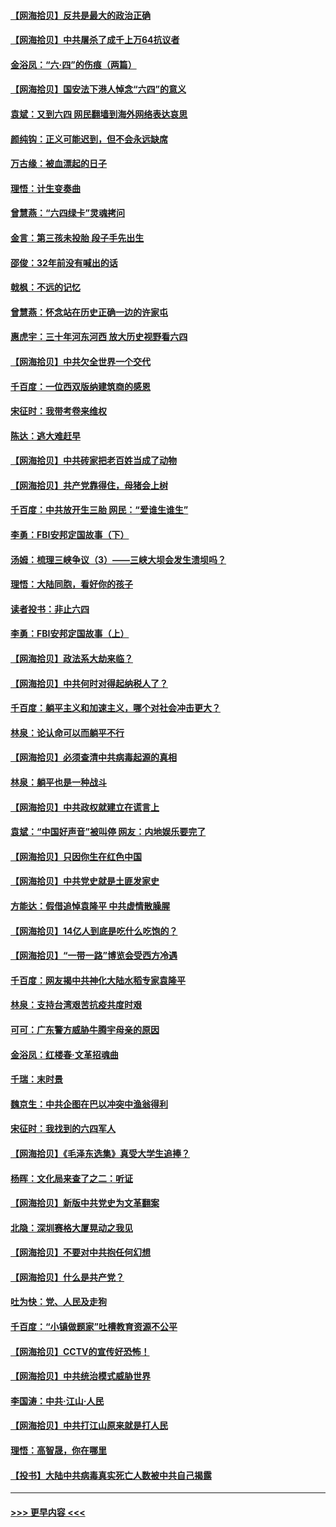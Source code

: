 #### [【网海拾贝】反共是最大的政治正确](../pages/nsc993/n13007051.md?t=06090402) 
#### [【网海拾贝】中共屠杀了成千上万64抗议者](../pages/nsc993/n13002713.md?t=06090402) 
#### [金浴凤：“六·四”的伤痕（两篇）](../pages/nsc993/n13001719.md?t=06090402) 
#### [【网海拾贝】国安法下港人悼念“六四”的意义](../pages/nsc993/n13001039.md?t=06090402) 
#### [袁斌：又到六四 网民翻墙到海外网络表达哀思](../pages/nsc993/n13000995.md?t=06090402) 
#### [颜纯钩：正义可能迟到，但不会永远缺席](../pages/nsc993/n13000920.md?t=06090402) 
#### [万古缘：被血漂起的日子](../pages/nsc993/n13000914.md?t=06090402) 
#### [理悟：计生变奏曲](../pages/nsc993/n13000414.md?t=06090402) 
#### [曾慧燕：“六四绿卡”灵魂拷问](../pages/nsc993/n13000277.md?t=06090402) 
#### [金言：第三孩未投胎 段子手先出生](../pages/nsc993/n13000215.md?t=06090402) 
#### [邵俊：32年前没有喊出的话](../pages/nsc993/n13000181.md?t=06090402) 
#### [戟枫：不远的记忆](../pages/nsc993/n13000121.md?t=06090402) 
#### [曾慧燕：怀念站在历史正确一边的许家屯](../pages/nsc993/n13000073.md?t=06090402) 
#### [惠虎宇：三十年河东河西 放大历史视野看六四](../pages/nsc993/n13000018.md?t=06090402) 
#### [【网海拾贝】中共欠全世界一个交代](../pages/nsc993/n12998706.md?t=06090402) 
#### [千百度：一位西双版纳建筑商的感恩](../pages/nsc993/n12998487.md?t=06090402) 
#### [宋征时：我带考卷来维权](../pages/nsc993/n12994088.md?t=06090402) 
#### [陈达：逃大难赶早](../pages/nsc993/n12993569.md?t=06090402) 
#### [【网海拾贝】中共砖家把老百姓当成了动物](../pages/nsc993/n12993483.md?t=06090402) 
#### [【网海拾贝】共产党靠得住，母猪会上树](../pages/nsc993/n12990730.md?t=06090402) 
#### [千百度：中共放开生三胎 网民：“爱谁生谁生”](../pages/nsc993/n12990644.md?t=06090402) 
#### [李勇：FBI安邦定国故事（下）](../pages/nsc993/n12987854.md?t=06090402) 
#### [汤姆：梳理三峡争议（3）——三峡大坝会发生溃坝吗？](../pages/nsc993/n12989806.md?t=06090402) 
#### [理悟：大陆同胞，看好你的孩子](../pages/nsc993/n12989778.md?t=06090402) 
#### [读者投书：非止六四](../pages/nsc993/n12989673.md?t=06090402) 
#### [李勇：FBI安邦定国故事（上）](../pages/nsc993/n12987749.md?t=06090402) 
#### [【网海拾贝】政法系大劫来临？](../pages/nsc993/n12987596.md?t=06090402) 
#### [【网海拾贝】中共何时对得起纳税人了？](../pages/nsc993/n12985578.md?t=06090402) 
#### [千百度：躺平主义和加速主义，哪个对社会冲击更大？](../pages/nsc993/n12985512.md?t=06090402) 
#### [林泉：论认命可以而躺平不行](../pages/nsc993/n12985505.md?t=06090402) 
#### [【网海拾贝】必须查清中共病毒起源的真相](../pages/nsc993/n12984276.md?t=06090402) 
#### [林泉：躺平也是一种战斗](../pages/nsc993/n12984194.md?t=06090402) 
#### [【网海拾贝】中共政权就建立在谎言上](../pages/nsc993/n12981880.md?t=06090402) 
#### [袁斌：“中国好声音”被叫停 网友：内地娱乐要完了](../pages/nsc993/n12981826.md?t=06090402) 
#### [【网海拾贝】只因你生在红色中国](../pages/nsc993/n12979096.md?t=06090402) 
#### [【网海拾贝】中共党史就是土匪发家史](../pages/nsc993/n12976478.md?t=06090402) 
#### [方能达：假借追悼袁隆平 中共虚情散臊腥](../pages/nsc993/n12976396.md?t=06090402) 
#### [【网海拾贝】14亿人到底是吃什么吃饱的？](../pages/nsc993/n12974125.md?t=06090402) 
#### [【网海拾贝】“一带一路”博览会受西方冷遇](../pages/nsc993/n12971787.md?t=06090402) 
#### [千百度：网友揭中共神化大陆水稻专家袁隆平](../pages/nsc993/n12971733.md?t=06090402) 
#### [林泉：支持台湾艰苦抗疫共度时艰](../pages/nsc993/n12971350.md?t=06090402) 
#### [可可：广东警方威胁牛腾宇母亲的原因](../pages/nsc993/n12971100.md?t=06090402) 
#### [金浴凤：红楼春·文革招魂曲](../pages/nsc993/n12970354.md?t=06090402) 
#### [千瑞：末时景](../pages/nsc993/n12970337.md?t=06090402) 
#### [魏京生：中共企图在巴以冲突中渔翁得利](../pages/nsc993/n12970286.md?t=06090402) 
#### [宋征时：我找到的六四军人](../pages/nsc993/n12970213.md?t=06090402) 
#### [【网海拾贝】《毛泽东选集》真受大学生追捧？](../pages/nsc993/n12968779.md?t=06090402) 
#### [杨晖：文化局来查了之二：听证](../pages/nsc993/n12966528.md?t=06090402) 
#### [【网海拾贝】新版中共党史为文革翻案](../pages/nsc993/n12967526.md?t=06090402) 
#### [北隐：深圳赛格大厦晃动之我见](../pages/nsc993/n12967393.md?t=06090402) 
#### [【网海拾贝】不要对中共抱任何幻想](../pages/nsc993/n12965222.md?t=06090402) 
#### [【网海拾贝】什么是共产党？](../pages/nsc993/n12962781.md?t=06090402) 
#### [吐为快：党、人民及走狗](../pages/nsc993/n12962747.md?t=06090402) 
#### [千百度：“小镇做题家”吐槽教育资源不公平](../pages/nsc993/n12962705.md?t=06090402) 
#### [【网海拾贝】CCTV的宣传好恐怖！](../pages/nsc993/n12959984.md?t=06090402) 
#### [【网海拾贝】中共统治模式威胁世界](../pages/nsc993/n12957622.md?t=06090402) 
#### [李国涛：中共‧江山‧人民](../pages/nsc993/n12957502.md?t=06090402) 
#### [【网海拾贝】中共打江山原来就是打人民](../pages/nsc993/n12954345.md?t=06090402) 
#### [理悟：高智晟，你在哪里](../pages/nsc993/n12953115.md?t=06090402) 
#### [【投书】大陆中共病毒真实死亡人数被中共自己揭露](../pages/nsc993/n12953050.md?t=06090402) 

----
#### [ >>> 更早内容 <<< ](../indexes/nsc993-earlier.md)
